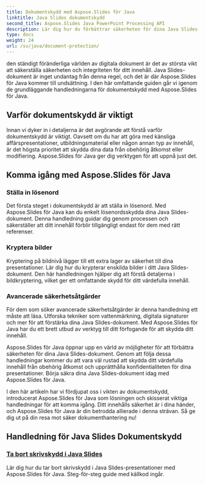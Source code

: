 ```yaml
---
title: Dokumentskydd med Aspose.Slides för Java
linktitle: Java Slides dokumentskydd
second_title: Aspose.Slides Java PowerPoint Processing API
description: Lär dig hur du förbättrar säkerheten för dina Java Slides-dokument med Aspose.Slides. Utforska steg-för-steg handledningar för dokumentskydd.
type: docs
weight: 24
url: /sv/java/document-protection/
---
```

den ständigt föränderliga världen av digitala dokument är det av största vikt att säkerställa säkerheten och integriteten för ditt innehåll. Java Slides-dokument är inget undantag från denna regel, och det är där Aspose.Slides för Java kommer till undsättning. I den här omfattande guiden går vi igenom de grundläggande handledningarna för dokumentskydd med Aspose.Slides för Java.

## Varför dokumentskydd är viktigt

Innan vi dyker in i detaljerna är det avgörande att förstå varför dokumentskydd är viktigt. Oavsett om du har att göra med känsliga affärspresentationer, utbildningsmaterial eller någon annan typ av innehåll, är det högsta prioritet att skydda dina data från obehörig åtkomst eller modifiering. Aspose.Slides för Java ger dig verktygen för att uppnå just det.

## Komma igång med Aspose.Slides för Java

### Ställa in lösenord

Det första steget i dokumentskydd är att ställa in lösenord. Med Aspose.Slides för Java kan du enkelt lösenordsskydda dina Java Slides-dokument. Denna handledning guidar dig genom processen och säkerställer att ditt innehåll förblir tillgängligt endast för dem med rätt referenser.

### Kryptera bilder

Kryptering på bildnivå lägger till ett extra lager av säkerhet till dina presentationer. Lär dig hur du krypterar enskilda bilder i ditt Java Slides-dokument. Den här handledningen hjälper dig att förstå detaljerna i bildkryptering, vilket ger ett omfattande skydd för ditt värdefulla innehåll.

###  Avancerade säkerhetsåtgärder

För dem som söker avancerade säkerhetsåtgärder är denna handledning ett måste att läsa. Utforska tekniker som vattenmärkning, digitala signaturer och mer för att förstärka dina Java Slides-dokument. Med Aspose.Slides för Java har du ett brett utbud av verktyg till ditt förfogande för att skydda ditt innehåll.

Aspose.Slides för Java öppnar upp en värld av möjligheter för att förbättra säkerheten för dina Java Slides-dokument. Genom att följa dessa handledningar kommer du att vara väl rustad att skydda ditt värdefulla innehåll från obehörig åtkomst och upprätthålla konfidentialiteten för dina presentationer. Börja säkra dina Java Slides-dokument idag med Aspose.Slides för Java.

I den här artikeln har vi fördjupat oss i vikten av dokumentskydd, introducerat Aspose.Slides för Java som lösningen och skisserat viktiga handledningar för att komma igång. Ditt innehålls säkerhet är i dina händer, och Aspose.Slides för Java är din betrodda allierade i denna strävan. Så ge dig ut på din resa mot säker dokumenthantering nu!

## Handledning för Java Slides Dokumentskydd
### [Ta bort skrivskydd i Java Slides](./remove-write-protection-in-java-slides/)
Lär dig hur du tar bort skrivskydd i Java Slides-presentationer med Aspose.Slides för Java. Steg-för-steg guide med källkod ingår.